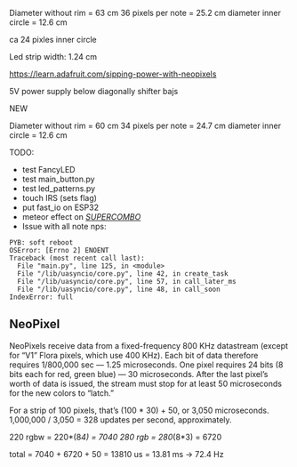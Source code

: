 Diameter without rim = 63 cm
36 pixels per note = 25.2 cm
diameter inner circle = 12.6 cm

ca 24 pixles inner circle

Led strip width: 1.24 cm

https://learn.adafruit.com/sipping-power-with-neopixels

5V power supply below diagonally shifter bajs



NEW

Diameter without rim = 60 cm
34 pixels per note = 24.7 cm
diameter inner circle = 12.6 cm


TODO:

* test FancyLED
* test main_button.py
* test led_patterns.py
* touch IRS (sets flag)
* put fast_io on ESP32
* meteor effect on [_SUPERCOMBO_](https://www.tweaking4all.com/hardware/arduino/adruino-led-strip-effects/#MakeyoureffectscoolerDiffuseLighttoiletpapermagic)
* Issue with all note nps:
```
PYB: soft reboot
OSError: [Errno 2] ENOENT
Traceback (most recent call last):
  File "main.py", line 125, in <module>
  File "/lib/uasyncio/core.py", line 42, in create_task
  File "/lib/uasyncio/core.py", line 57, in call_later_ms
  File "/lib/uasyncio/core.py", line 48, in call_soon
IndexError: full
```

## NeoPixel

NeoPixels receive data from a fixed-frequency 800 KHz datastream (except for “V1” Flora pixels, which use 400 KHz). Each bit of data therefore requires 1/800,000 sec — 1.25 microseconds. One pixel requires 24 bits (8 bits each for red, green blue) — 30 microseconds. After the last pixel’s worth of data is issued, the stream must stop for at least 50 microseconds for the new colors to “latch.”

For a strip of 100 pixels, that’s (100 * 30) + 50, or 3,050 microseconds. 1,000,000 / 3,050 = 328 updates per second, approximately.

220 rgbw = 220*(8*4) = 7040
280 rgb = 280*(8*3) = 6720

total = 7040 + 6720 + 50 = 13810 us = 13.81 ms -> 72.4 Hz